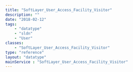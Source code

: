 ```yaml
---
title: "SoftLayer_User_Access_Facility_Visitor"
description: ""
date: "2018-02-12"
tags:
    - "datatype"
    - "sldn"
    - "User"
classes:
    - "SoftLayer_User_Access_Facility_Visitor"
type: "reference"
layout: "datatype"
mainService : "SoftLayer_User_Access_Facility_Visitor"
---
```

